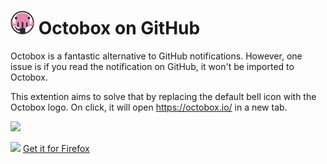 # ![](/src/icons/icon.png) Octobox on GitHub

Octobox is a fantastic alternative to GitHub notifications. However, one issue
is if you read the notification on GitHub, it won't be imported to Octobox.

This extention aims to solve that by replacing the default bell icon with the
Octobox logo. On click, it will open https://octobox.io/ in a new tab.

![](https://i.imgur.com/jTOZYRq.png)

![](https://i.imgur.com/TEBJN4j.png) [Get it for Firefox](https://addons.mozilla.org/en-GB/firefox/addon/octobox_on_github/)
